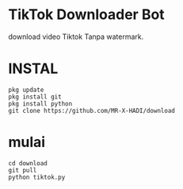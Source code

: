 # TikTok Downloader Bot
download video Tiktok Tanpa watermark.

# INSTAL
```
pkg update
pkg install git
pkg install python
git clone https://github.com/MR-X-HADI/download
```

# mulai
```
cd download
git pull
python tiktok.py
